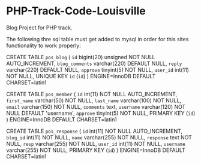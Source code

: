 # PHP-Track-Code-Louisville
Blog Project for PHP track.

The following thre sql table must get added to mysql in order for this sites functionality to work properly:

CREATE TABLE `pos_blog` (
 `id` bigint(20) unsigned NOT NULL AUTO_INCREMENT,
 `blog_comments` varchar(220) DEFAULT NULL,
 `reply` varchar(220) DEFAULT NULL,
 `approve` tinyint(5) NOT NULL,
 `user_id` int(11) NOT NULL,
 UNIQUE KEY `id` (`id`)
) ENGINE=InnoDB  DEFAULT CHARSET=latin1

CREATE TABLE `pos_member` (
 `id` int(11) NOT NULL AUTO_INCREMENT,
 `first_name` varchar(50) NOT NULL,
 `last_name` varchar(100) NOT NULL,
 `email` varchar(150) NOT NULL,
 `comments` text,
 `username` varchar(120) NOT NULL DEFAULT 'username',
 `approve` tinyint(5) NOT NULL,
 PRIMARY KEY (`id`)
) ENGINE=InnoDB  DEFAULT CHARSET=latin1

CREATE TABLE `pos_response` (
 `id` int(11) NOT NULL AUTO_INCREMENT,
 `blog_id` int(11) NOT NULL,
 `name` varchar(255) NOT NULL,
 `response` text NOT NULL,
 `resp` varchar(255) NOT NULL,
 `user_id` int(11) NOT NULL,
 `username` varchar(255) NOT NULL,
 PRIMARY KEY (`id`)
) ENGINE=InnoDB  DEFAULT CHARSET=latin1


